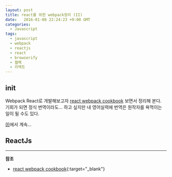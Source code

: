 ```yaml
---
layout: post
title: react를 위한 webpack정리 (II)
date:   2016-01-08 22:24:23 +9:00 GMT
categories: 
  - Javascript
tags: 
  - javascript
  - webpack
  - reactjs
  - react
  - browserify
  - 웹팩
  - 리액트
---
```


## init

Webpack React로 개발해보고자 [react webpack cookbook](https://christianalfoni.github.io/react-webpack-cookbook/) 보면서 정리해 본다. 기회가 되면 정식 번역이라도... 하고 싶지만 내 영어실력에 번역은 원작자를 욕먹이는 일이 될 수도 있다.

[(I)](/javascript/2015/12/28/javascript-webpack-for-react1.html)에서 계속...

## ReactJs

---
**참조**

* [react webpack cookbook](https://christianalfoni.github.io/react-webpack-cookbook/){:target="_blank"}